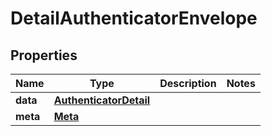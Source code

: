 

# DetailAuthenticatorEnvelope


## Properties

| Name | Type | Description | Notes |
|------------ | ------------- | ------------- | -------------|
|**data** | [**AuthenticatorDetail**](AuthenticatorDetail.md) |  |  |
|**meta** | [**Meta**](Meta.md) |  |  |



